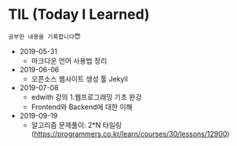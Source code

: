 # TIL (Today I Learned)

    공부한 내용을 기록합니다😇

* 2019-05-31
    - 마크다운 언어 사용법 정리
* 2019-06-06
    - 오픈소스 웹사이트 생성 툴 Jekyll
* 2019-07-08
    - edwith 강의 1.웹프로그래밍 기초 완강
    - Frontend와 Backend에 대한 이해
* 2019-09-19
    - 알고리즘 문제풀이: 2*N 타일링 (https://programmers.co.kr/learn/courses/30/lessons/12900)
